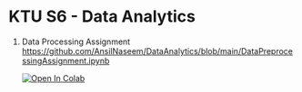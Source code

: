 # KTU S6 - Data Analytics 

1. Data Processing Assignment
   https://github.com/AnsilNaseem/DataAnalytics/blob/main/DataPreprocessingAssignment.ipynb

   <a href="https://colab.research.google.com/github/AnsilNaseem/ansil/blob/main/DataPreprocessingAssignment.ipynb" target="_parent"><img src="https://colab.research.google.com/assets/colab-badge.svg" alt="Open In Colab"/></a>
